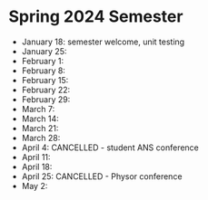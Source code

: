 # Spring 2024 Semester

- January 18: semester welcome, unit testing
- January 25:
- February 1:
- February 8:
- February 15:
- February 22:
- February 29:
- March 7:
- March 14:
- March 21:
- March 28:
- April 4: CANCELLED - student ANS conference
- April 11:
- April 18:
- April 25: CANCELLED - Physor conference
- May 2:
